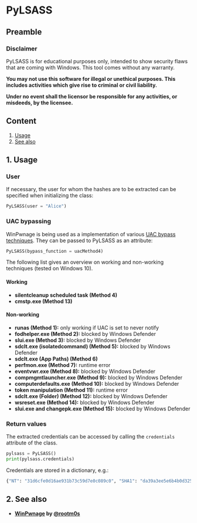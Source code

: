 # PyLSASS

## Preamble

### Disclaimer
PyLSASS is for educational purposes only, intended to show security flaws that are coming with Windows. This tool comes without any warranty.

**You may not use this software for illegal or unethical purposes. This includes activities which give rise to criminal or civil liability.**

**Under no event shall the licensor be responsible for any activities, or misdeeds, by the licensee.**

## Content
1. [Usage](#1-usage)
2. [See also](#2-see-also)

## 1. Usage

### User

If necessary, the user for whom the hashes are to be extracted can be specified when initializing the class:
```python
PyLSASS(user = "Alice")
```

### UAC bypassing
WinPwnage is being used as a implementation of various [UAC bypass techniques](https://github.com/rootm0s/WinPwnage#uac-bypass-techniques). They can be passed to PyLSASS as an attribute:
```python
PyLSASS(bypass_function = uacMethod4)
```

The following list gives an overview on working and non-working techniques (tested on Windows 10).

#### Working
- **silentcleanup scheduled task (Method 4)**
- **cmstp.exe (Method 13)**

#### Non-working
- **runas (Method 1):** only working if UAC is set to never notify
- **fodhelper.exe (Method 2):** blocked by Windows Defender
- **slui.exe (Method 3):** blocked by Windows Defender
- **sdclt.exe (isolatedcommand) (Method 5):** blocked by Windows Defender
- **sdclt.exe (App Paths) (Method 6)**
- **perfmon.exe (Method 7):** runtime error
- **eventvwr.exe (Method 8):** blocked by Windows Defender
- **compmgmtlauncher.exe (Method 9):** blocked by Windows Defender
- **computerdefaults.exe (Method 10):** blocked by Windows Defender
- **token manipulation (Method 11):** runtime error
- **sdclt.exe (Folder) (Method 12):** blocked by Windows Defender
- **wsreset.exe (Method 14):** blocked by Windows Defender
- **slui.exe and changepk.exe (Method 15):** blocked by Windows Defender

### Return values

The extracted credentials can be accessed by calling the ```credentials``` attribute of the class.
```python
pylsass = PyLSASS()
print(pylsass.credentials)
```

Credentials are stored in a dictionary, e.g.:
```python
{"NT": "31d6cfe0d16ae931b73c59d7e0c089c0", "SHA1": "da39a3ee5e6b4b0d3255bfef95601890afd80709"}
```

## 2. See also
- **[WinPwnage](https://github.com/rootm0s/WinPwnage) by [@rootm0s](https://github.com/rootm0s)**

